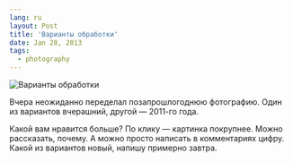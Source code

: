 ```yaml
---
lang: ru
layout: Post
title: 'Варианты обработки'
date: Jan 28, 2013
tags:
  - photography
---
```


![Варианты обработки](upload://versions.jpg)

Вчера неожиданно переделал позапрошлогоднюю фотографию. Один из вариантов вчерашний, другой — 2011-го года.

Какой вам нравится больше? По клику — картинка покрупнее. Можно рассказать, почему. А можно просто написать в комментариях цифру. Какой из вариантов новый, напишу примерно завтра.
